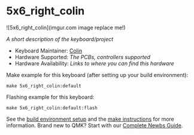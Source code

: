 # 5x6_right_colin

![5x6_right_colin](imgur.com image replace me!)

_A short description of the keyboard/project_

-   Keyboard Maintainer: [Colin](https://github.com/yourusername)
-   Hardware Supported: _The PCBs, controllers supported_
-   Hardware Availability: _Links to where you can find this hardware_

Make example for this keyboard (after setting up your build environment):

    make 5x6_right_colin:default

Flashing example for this keyboard:

    make 5x6_right_colin:default:flash

See the [build environment setup](https://docs.qmk.fm/#/getting_started_build_tools) and the [make instructions](https://docs.qmk.fm/#/getting_started_make_guide) for more information. Brand new to QMK? Start with our [Complete Newbs Guide](https://docs.qmk.fm/#/newbs).
